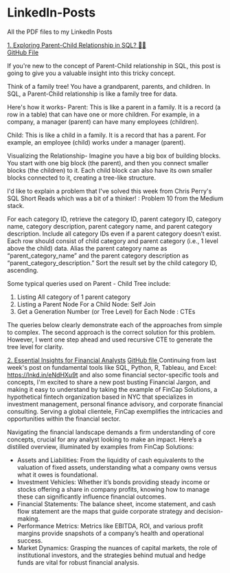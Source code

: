 # LinkedIn-Posts
All the PDF files to my LinkedIn Posts

[1. Exploring Parent-Child Relationship in SQL? 👩‍💻 ](https://www.linkedin.com/feed/update/urn:li:activity:7210071709310164992/)  
[GitHub File](https://github.com/akadambi12/LinkedIn-Posts/blob/main/Parent%20Child%20relationship%20SQL.pdf) 

If you're new to the concept of Parent-Child relationship in SQL, this post is going to give you a valuable insight into this tricky concept.

Think of a family tree! You have a grandparent, parents, and children. In SQL, a Parent-Child relationship is like a family tree for data. 

Here's how it works-
Parent: This is like a parent in a family. It is a record (a row in a table) that can have one or more children. For example, in a company, a manager (parent) can have many employees (children).

Child: This is like a child in a family. It is a record that has a parent. For example, an employee (child) works under a manager (parent).

Visualizing the Relationship-
Imagine you have a big box of building blocks. You start with one big block (the parent), and then you connect smaller blocks (the children) to it. Each child block can also have its own smaller blocks connected to it, creating a tree-like structure.

I'd like to explain a problem that I've solved this week from Chris Perry's SQL Short Reads which was a bit of a thinker! : Problem 10 from the Medium stack.

For each category ID, retrieve the category ID, parent category ID, category name, category description, parent category name, and parent category description. Include all category IDs even if a parent category doesn’t exist. Each row should consist of child category and parent category (i.e., 1 level above the child) data. Alias the parent category name as “parent_category_name” and the parent category description as “parent_category_description.” Sort the result set by the child category ID, ascending.

Some typical queries used on Parent - Child Tree include:
1. Listing All category of 1 parent category
2. Listing a Parent Node For a Child Node: Self Join
3. Get a Generation Number (or Tree Level) for Each Node : CTEs

The queries below clearly demonstrate each of the approaches from simple to complex. The second approach is the correct solution for this problem. However, I went one step ahead and used recursive CTE to generate the tree level for clarity. 


[2. Essential Insights for Financial Analysts](https://www.linkedin.com/feed/update/urn:li:activity:7191130949160456193/)
[GitHub file ](https://github.com/akadambi12/LinkedIn-Posts/blob/main/Insights%20for%20Fianancial%20Data%20Analysts.pdf)
Continuing from last week's post on fundamental tools like SQL, Python, R, Tableau, and Excel: https://lnkd.in/eNdHXu9t and also some financial sector-specific tools and concepts, I'm excited to share a new post busting Financial Jargon, and making it easy to understand by taking the example of FinCap Solutions, a hypothetical fintech organization based in NYC that specializes in investment management, personal finance advisory, and corporate financial consulting. Serving a global clientele, FinCap exemplifies the intricacies and opportunities within the financial sector.

Navigating the financial landscape demands a firm understanding of core concepts, crucial for any analyst looking to make an impact. Here’s a distilled overview, illuminated by examples from FinCap Solutions:

- Assets and Liabilities: From the liquidity of cash equivalents to the valuation of fixed assets, understanding what a company owns versus what it owes is foundational.
- Investment Vehicles: Whether it’s bonds providing steady income or stocks offering a share in company profits, knowing how to manage these can significantly influence financial outcomes.
- Financial Statements: The balance sheet, income statement, and cash flow statement are the maps that guide corporate strategy and decision-making.
- Performance Metrics: Metrics like EBITDA, ROI, and various profit margins provide snapshots of a company’s health and operational success.
- Market Dynamics: Grasping the nuances of capital markets, the role of institutional investors, and the strategies behind mutual and hedge funds are vital for robust financial analysis.
